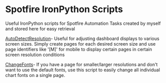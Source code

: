 # Spotfire IronPython Scripts
Useful IronPython scripts for Spotfire Automation Tasks created by myself and stored here for easy retrieval

[AutoDetectResolution](https://github.com/kanungle/spotfire-ironpython/blob/main/AutoDetectResolution.py)- Useful for adjusting dashboard displays to various screen sizes. Simply create pages for each desired screen size and use page identifiers like '[M]' for mobile to display certain pages in certain screen resolution conditions

[ChangeFonts](https://github.com/kanungle/spotfire-ironpython/blob/main/AutoDetectResolution.py)- If you have a page for smaller/larger resolutions and don't want to use the default fonts, use this script to easily change all individual chart fonts on a single page.
